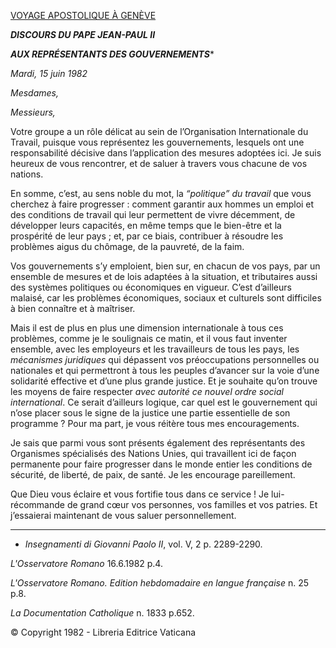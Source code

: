 [VOYAGE APOSTOLIQUE À GENÈVE](/content/john-paul-ii/fr/travels/sub_index1982/trav_ginevra.html)

***DISCOURS DU PAPE JEAN-PAUL II***

***AUX REPRÉSENTANTS DES GOUVERNEMENTS****

*Mardi, 15 juin 1982*

*Mesdames,*

*Messieurs,*

Votre groupe a un rôle délicat au sein de l’Organisation Internationale du Travail, puisque vous représentez les gouvernements, lesquels ont une responsabilité décisive dans l’application des mesures adoptées ici. Je suis heureux de vous rencontrer, et de saluer à travers vous chacune de vos nations.

En somme, c’est, au sens noble du mot, la *“politique” du travail* que vous cherchez à faire progresser : comment garantir aux hommes un emploi et des conditions de travail qui leur permettent de vivre décemment, de développer leurs capacités, en même temps que le bien-être et la prospérité de leur pays ; et, par ce biais, contribuer à résoudre les problèmes aigus du chômage, de la pauvreté, de la faim.

Vos gouvernements s’y emploient, bien sur, en chacun de vos pays, par un ensemble de mesures et de lois adaptées à la situation, et tributaires aussi des systèmes politiques ou économiques en vigueur. C’est d’ailleurs malaisé, car les problèmes économiques, sociaux et culturels sont difficiles à bien connaître et à maîtriser.

Mais il est de plus en plus une dimension internationale à tous ces problèmes, comme je le soulignais ce matin, et il vous faut inventer ensemble, avec les employeurs et les travailleurs de tous les pays, les *mécanismes juridiques* qui dépassent vos préoccupations personnelles ou nationales et qui permettront à tous les peuples d’avancer sur la voie d’une solidarité effective et d’une plus grande justice. Et je souhaite qu’on trouve les moyens de faire respecter *avec autorité ce nouvel ordre social international*. Ce serait d’ailleurs logique, car quel est le gouvernement qui n’ose placer sous le signe de la justice une partie essentielle de son programme ? Pour ma part, je vous réitère tous mes encouragements.

Je sais que parmi vous sont présents également des représentants des Organismes spécialisés des Nations Unies, qui travaillent ici de façon permanente pour faire progresser dans le monde entier les conditions de sécurité, de liberté, de paix, de santé. Je les encourage pareillement.

Que Dieu vous éclaire et vous fortifie tous dans ce service ! Je lui-récommande de grand cœur vos personnes, vos familles et vos patries. Et j’essaierai maintenant de vous saluer personnellement.

* * *

* *Insegnamenti di Giovanni Paolo II*, vol. V, 2 p. 2289-2290.

*L'Osservatore Romano* 16.6.1982 p.4.

*L'Osservatore Romano. Edition hebdomadaire en langue française* n. 25 p.8.

*La Documentation Catholique* n. 1833 p.652.

© Copyright 1982 - Libreria Editrice Vaticana